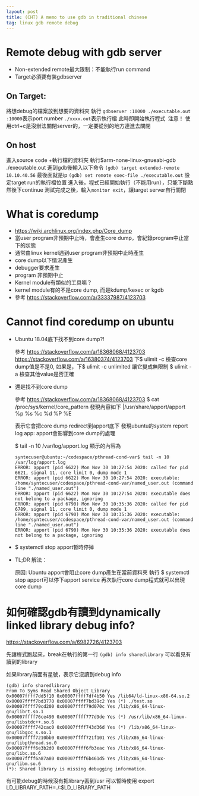 ```yaml
---
layout: post
title: (CHT) A memo to use gdb in traditional chinese
tag: linux gdb remote debug 
---
```


# Remote debug with gdb server 
- Non-extended remote最大限制：不能執行run command
- Target必須要有裝gdbserver

## On Target:

將想debug的檔案放到想要的資料夾
執行 `gdbserver :10000 ./executable.out`
`:10000`表示port number
`./xxxx.out`表示執行檔
此時即開始執行程式 
注意！ 使用ctrl+c是沒辦法關閉server的，一定要從別的地方連進去關閉

## On host

進入source code +執行檔的資料夾
執行$arm-none-linux-gnueabi-gdb ./executable.out
進到gdb後輸入以下命令
`(gdb) target extended-remote 10.10.40.56`
最後面就是ip
`(gdb) set remote exec-file ./executable.out`
設定target run的執行檔位置
進入後，程式已經開始執行（不能用run），只能下斷點然後下continue
測試完成之後，輸入`monitor exit`，讓target server自行關閉


# What is coredump

- https://wiki.archlinux.org/index.php/Core_dump
- 當user program非預期中止時，會產生core dump，會紀錄program中止當下的狀態
- 通常由linux kernel遇到user program非預期中止時產生
- core dump以下情況產生
- debugger要求產生
- program 非預期中止
- Kernel module有類似的工具嘛？
- kernel module有的不是core dump, 而是kdump/kexec or kgdb
- 參考 https://stackoverflow.com/a/33337987/4123703

# Cannot find coredump on ubuntu

- Ubuntu 18.04底下找不到core dump?!

    參考
    https://stackoverflow.com/a/18368068/4123703
    https://stackoverflow.com/a/16380374/4123703
    下$ ulimit -c 檢查core dump值是不是0, 如果是，下$ ulimit -c unlimited 讓它變成無限制
    $ ulimit -a 檢查其他value是否正確
    
- 還是找不到core dump

    參考 https://stackoverflow.com/a/18368068/4123703
    $ cat /proc/sys/kernel/core_pattern 發現內容如下
    |/usr/share/apport/apport %p %s %c %d %P %E
    
    
    表示它會把core dump redirect到apport底下
    發現ubuntu的system report log app: apport會影響到core dump的處理
    
    $ tail -n 10 /var/log/apport.log 顯示的內容為 
    
    ````
    syntecuser@ubuntu:~/codespace/pthread-cond-var$ tail -n 10 /var/log/apport.log
    ERROR: apport (pid 6622) Mon Nov 30 10:27:54 2020: called for pid 6621, signal 11, core limit 0, dump mode 1
    ERROR: apport (pid 6622) Mon Nov 30 10:27:54 2020: executable: /home/syntecuser/codespace/pthread-cond-var/named_user.out (command line "./named_user.out")
    ERROR: apport (pid 6622) Mon Nov 30 10:27:54 2020: executable does not belong to a package, ignoring
    ERROR: apport (pid 6790) Mon Nov 30 10:35:36 2020: called for pid 6789, signal 11, core limit 0, dump mode 1
    ERROR: apport (pid 6790) Mon Nov 30 10:35:36 2020: executable: /home/syntecuser/codespace/pthread-cond-var/named_user.out (command line "./named_user.out")
    ERROR: apport (pid 6790) Mon Nov 30 10:35:36 2020: executable does not belong to a package, ignoring
    ````
    
- $ systemctl stop apport暫時停掉

- TL;DR 解法：

    原因: Ubuntu apport會阻止core dump產生在當前資料夾
    執行 $ systemctl stop apport可以停下apport service
    再次執行core dump程式就可以出現core dump
    
    
# 如何確認gdb有讀到dynamically linked library debug info?

https://stackoverflow.com/a/6982726/4123703

先讓程式跑起來，break在執行的第一行
`(gdb) info sharedlibrary` 可以看見有讀到的library

如果library前面有星號，表示它沒讀到debug info 

````
(gdb) info sharedlibrary
From To Syms Read Shared Object Library
0x00007ffff7dd5f10 0x00007ffff7df4b50 Yes /lib64/ld-linux-x86-64.so.2
0x00007ffff7bd3770 0x00007ffff7bd39c2 Yes (*) ./test.so
0x00007ffff79cd200 0x00007ffff79d070c Yes /lib/x86_64-linux-gnu/librt.so.1
0x00007ffff76ce490 0x00007ffff777d9de Yes (*) /usr/lib/x86_64-linux-gnu/libstdc++.so.6
0x00007ffff742cac0 0x00007ffff743d36d Yes (*) /lib/x86_64-linux-gnu/libgcc_s.so.1
0x00007ffff7210bb0 0x00007ffff721f101 Yes /lib/x86_64-linux-gnu/libpthread.so.0
0x00007ffff6e3b2d0 0x00007ffff6fb3eac Yes /lib/x86_64-linux-gnu/libc.so.6
0x00007ffff6a87a80 0x00007ffff6b461d5 Yes /lib/x86_64-linux-gnu/libm.so.6
(*): Shared library is missing debugging information.
````

有可能debug的時候沒有把library丟到/usr
可以暫時使用 export LD_LIBRARY_PATH=./:$LD_LIBRARY_PATH


